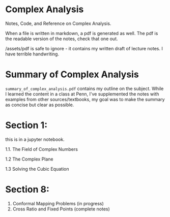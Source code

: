# Complex Analysis
Notes, Code, and Reference on Complex Analysis. 


When a file is written in markdown, a pdf is generated as well. The pdf is the readable version of the notes, check that one out. 

/assets/pdf is safe to ignore - it contains my written draft of lecture notes. I have terrible handwriting.

# Summary of Complex Analysis

`summary_of_complex_analysis.pdf` contains my outline on the subject. While I learned the content in a class at Penn, I've supplemented the notes with examples from other sources/textbooks, my goal was to make the summary as concise but clear as possible. 

# Section 1:

this is in a jupyter notebook. 

1.1. The Field of Complex Numbers

1.2 The Complex Plane

1.3 Solving the Cubic Equation

# Section 8:

1. Conformal Mapping Problems (in progress)
2. Cross Ratio and Fixed Points (complete notes)

